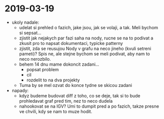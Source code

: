 # 2019-03-19

* ukoly nadale:
	* udelat si prehled o fazich, jake jsou, jak se volaji, a tak. Meli bychom si sepsat...
	* zjistit jak nejakych par fazi saha na nody, rucne se na to podivat a zkusit pro to napsat dokumentaci, typicke patterny
	* zjistit, zda se reusujou Nody v grafu na neco jineho (kvuli setreni pameti)? Spis ne, ale stejne bychom se meli podivat, aby nam to neco nerozbilo.
	* behem 14 dnu mame dokoncit zadani...
		* popsat problem
		* cil
		* rozdelit to na dva projekty
	* Tuma by se mel ozvat do konce tydne se skicou zadani
* napady:
	* kdyz budeme budovat diff z toho, co se deje, tak si to bude prohledavat graf pred tim, nez to neco dudela
	* nahookovat se na IGV? Umi to dumpit pred a po fazich, takze presne ve chvili, kdy se nam to muze hodit.
